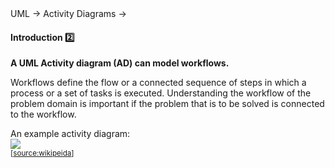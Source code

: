 <div id="path">UML → Activity Diagrams →</div>

<div id="title">

#### Introduction :two:

</div>

<div id="body">

**A UML Activity diagram (AD) can model workflows.**

Workflows define the flow or a connected sequence of steps in which a process or a set of tasks is executed. Understanding the workflow of the <tooltip content="the domain in which the target prolem occurs">problem domain</tooltip> is important if the problem that is to be solved is connected to the workflow.

<div v-closeable alt="">

An example activity diagram:<br>
<img src="https://upload.wikimedia.org/wikipedia/commons/e/e7/Activity_conducting.svg"><br>
<sub>[[source:wikipeida](https://en.wikipedia.org/wiki/Activity_diagram)]</sub>

</div>

</div>

<div id="extras">
</div>

</div>
